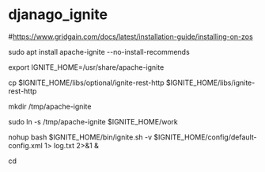 # djanago_ignite

#https://www.gridgain.com/docs/latest/installation-guide/installing-on-zos

  sudo apt install apache-ignite --no-install-recommends
  
  export IGNITE_HOME=/usr/share/apache-ignite

  cp $IGNITE_HOME/libs/optional/ignite-rest-http $IGNITE_HOME/libs/ignite-rest-http
  
  mkdir /tmp/apache-ignite
  
  sudo ln -s /tmp/apache-ignite  $IGNITE_HOME/work
  
  nohup bash $IGNITE_HOME/bin/ignite.sh -v $IGNITE_HOME/config/default-config.xml 1> log.txt 2>&1 &
  
  cd 

